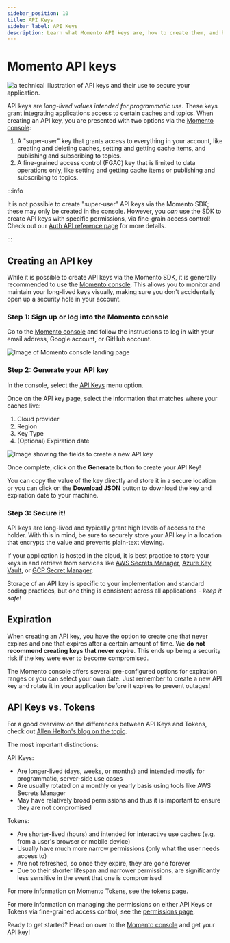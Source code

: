 ```yaml
---
sidebar_position: 10
title: API Keys
sidebar_label: API Keys
description: Learn what Momento API keys are, how to create them, and how they are used.
---
```


# Momento API keys

![a technical illustration of API keys and their use to secure your application.](@site/static/img/api-keys-page.jpg)

API keys are *long-lived values intended for programmatic use*. These keys grant integrating applications access to certain caches and topics. When creating an API key, you are presented with two options via the [Momento console](https://console.gomomento.com/tokens):

1. A "super-user" key that grants access to everything in your account, like creating and deleting caches, setting and getting cache items, and publishing and subscribing to topics.
2. A fine-grained access control (FGAC) key that is limited to data operations only, like setting and getting cache items or publishing and subscribing to topics.

:::info

It is not possible to create "super-user" API keys via the Momento SDK; these may only be created in the console. However, you *can* use the SDK to create API keys with specific permissions, via fine-grain access control! Check out our [Auth API reference page](./../api-reference/auth.md) for more details.

:::

## Creating an API key

While it is possible to create API keys via the Momento SDK, it is generally recommended to use the [Momento console](https://console.gomomento.com/tokens). This allows you to monitor and maintain your long-lived keys visually, making sure you don't accidentally open up a security hole in your account. 

### Step 1: Sign up or log into the Momento console

Go to the [Momento console](https://console.gomomento.com/tokens) and follow the instructions to log in with your email address, Google account, or GitHub account.

![Image of Momento console landing page](@site/static/img/getting-started/console.png)

### Step 2: Generate your API key

In the console, select the [API Keys](https://console.gomomento.com/tokens) menu option.

Once on the API key page, select the information that matches where your caches live:

1. Cloud provider
2. Region
3. Key Type
3. (Optional) Expiration date

![Image showing the fields to create a new API key](@site/static/img/getting-started/select-provider-region.png)

Once complete, click on the **Generate** button to create your API Key!

You can copy the value of the key directly and store it in a secure location or you can click on the **Download JSON** button to download the key and expiration date to your machine.

### Step 3: Secure it!

API keys are long-lived and typically grant high levels of access to the holder. With this in mind, be sure to securely store your API key in a location that encrypts the value and prevents plain-text viewing. 

If your application is hosted in the cloud, it is best practice to store your keys in and retrieve from services like [AWS Secrets Manager](https://aws.amazon.com/secrets-manager/), [Azure Key Vault](https://learn.microsoft.com/en-us/azure/key-vault/general/overview), or [GCP Secret Manager](https://cloud.google.com/secret-manager). 

Storage of an API key is specific to your implementation and standard coding practices, but one thing is consistent across all applications - *keep it safe*!

## Expiration

When creating an API key, you have the option to create one that never expires and one that expires after a certain amount of time. We **do not recommend creating keys that never expire**. This ends up being a security risk if the key were ever to become compromised. 

The Momento console offers several pre-configured options for expiration ranges or you can select your own date. Just remember to create a new API key and rotate it in your application before it expires to prevent outages!

## API Keys vs. Tokens

For a good overview on the differences between API Keys and Tokens, check out [Allen Helton's blog on the topic](https://www.gomomento.com/blog/api-keys-vs-tokens-whats-the-difference).

The most important distinctions:

API Keys:

* Are longer-lived (days, weeks, or months) and intended mostly for programmatic, server-side use cases
* Are usually rotated on a monthly or yearly basis using tools like AWS Secrets Manager
* May have relatively broad permissions and thus it is important to ensure they are not compromised

Tokens:

* Are shorter-lived (hours) and intended for interactive use caches (e.g. from a user's browser or mobile device)
* Usually have much more narrow permissions (only what the user needs access to)
* Are not refreshed, so once they expire, they are gone forever
* Due to their shorter lifespan and narrower permissions, are significantly less sensitive in the event that one is compromised

For more information on Momento Tokens, see the [tokens page](./tokens.md).

For more information on managing the permissions on either API Keys or Tokens via fine-grained access control, see the [permissions page](./permissions.md).

Ready to get started? Head on over to the [Momento console](https://console.gomomento.com/tokens) and get your API key!
